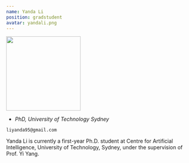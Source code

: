 ```yaml
---
name: Yanda Li
position: gradstudent
avatar: yandali.png
---
```


<img width="200" src="{{site.baseurl}}/images/people/{{page.avatar}}" data-action="zoom">

- _PhD, University of Technology Sydney_<br>
<!--- _Science coach. Collaborator. Transdisciplinary optimist._-->

<i class="fa fa-envelope-o"></i> `liyanda95@gmail.com`

Yanda Li is currently a first-year Ph.D. student at Centre for Artificial Intelligence, University of Technology, Sydney, under the supervision of Prof. Yi Yang.
